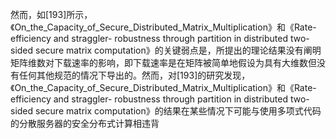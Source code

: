 然而，如[193]所示，《On_the_Capacity_of_Secure_Distributed_Matrix_Multiplication》和《Rate-efficiency and straggler- robustness through partition in distributed two-sided secure matrix computation》的关键弱点是，所提出的理论结果没有阐明矩阵维数对下载速率的影响，即下载速率是在矩阵被简单地假设为具有大维数但没有任何其他规范的情况下导出的。然而，对[193]的研究发现，《On_the_Capacity_of_Secure_Distributed_Matrix_Multiplication》和《Rate-efficiency and straggler- robustness through partition in distributed two-sided secure matrix computation》的结果在某些情况下可能与使用多项式代码的分散服务器的安全分布式计算相违背